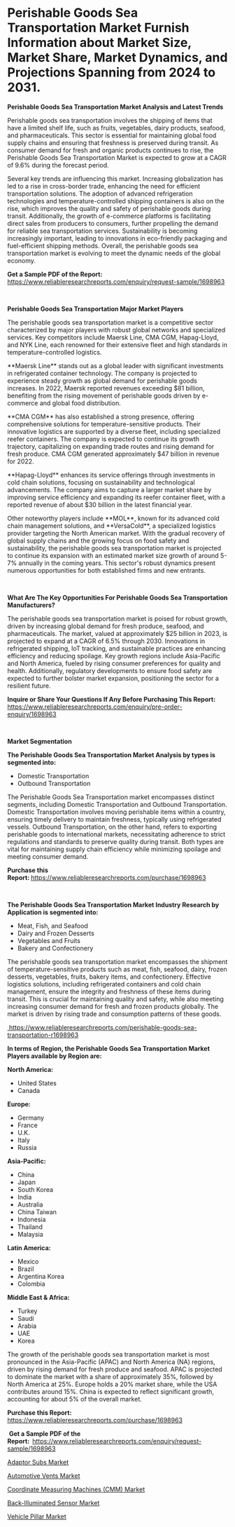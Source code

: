 <p><h1>Perishable Goods Sea Transportation Market Furnish Information about Market Size, Market Share, Market Dynamics, and Projections Spanning from 2024 to 2031.</h1></p><p><strong>Perishable Goods Sea Transportation Market Analysis and Latest Trends</strong></p>
<p><p>Perishable goods sea transportation involves the shipping of items that have a limited shelf life, such as fruits, vegetables, dairy products, seafood, and pharmaceuticals. This sector is essential for maintaining global food supply chains and ensuring that freshness is preserved during transit. As consumer demand for fresh and organic products continues to rise, the Perishable Goods Sea Transportation Market is expected to grow at a CAGR of 9.6% during the forecast period.</p><p>Several key trends are influencing this market. Increasing globalization has led to a rise in cross-border trade, enhancing the need for efficient transportation solutions. The adoption of advanced refrigeration technologies and temperature-controlled shipping containers is also on the rise, which improves the quality and safety of perishable goods during transit. Additionally, the growth of e-commerce platforms is facilitating direct sales from producers to consumers, further propelling the demand for reliable sea transportation services. Sustainability is becoming increasingly important, leading to innovations in eco-friendly packaging and fuel-efficient shipping methods. Overall, the perishable goods sea transportation market is evolving to meet the dynamic needs of the global economy.</p></p>
<p><strong>Get a Sample PDF of the Report:&nbsp;</strong> <a href="https://www.reliableresearchreports.com/enquiry/request-sample/1698963?utm_campaign=31&utm_medium=2&utm_source=Github&utm_content=ia&utm_term=01112024&utm_id=perishable-goods-sea-transportation">https://www.reliableresearchreports.com/enquiry/request-sample/1698963</a></p>
<p>&nbsp;</p>
<p><strong>Perishable Goods Sea Transportation Major Market Players</strong></p>
<p><p>The perishable goods sea transportation market is a competitive sector characterized by major players with robust global networks and specialized services. Key competitors include Maersk Line, CMA CGM, Hapag-Lloyd, and NYK Line, each renowned for their extensive fleet and high standards in temperature-controlled logistics.</p><p>**Maersk Line** stands out as a global leader with significant investments in refrigerated container technology. The company is projected to experience steady growth as global demand for perishable goods increases. In 2022, Maersk reported revenues exceeding $81 billion, benefiting from the rising movement of perishable goods driven by e-commerce and global food distribution.</p><p>**CMA CGM** has also established a strong presence, offering comprehensive solutions for temperature-sensitive products. Their innovative logistics are supported by a diverse fleet, including specialized reefer containers. The company is expected to continue its growth trajectory, capitalizing on expanding trade routes and rising demand for fresh produce. CMA CGM generated approximately $47 billion in revenue for 2022.</p><p>**Hapag-Lloyd** enhances its service offerings through investments in cold chain solutions, focusing on sustainability and technological advancements. The company aims to capture a larger market share by improving service efficiency and expanding its reefer container fleet, with a reported revenue of about $30 billion in the latest financial year.</p><p>Other noteworthy players include **MOL**, known for its advanced cold chain management solutions, and **VersaCold**, a specialized logistics provider targeting the North American market. With the gradual recovery of global supply chains and the growing focus on food safety and sustainability, the perishable goods sea transportation market is projected to continue its expansion with an estimated market size growth of around 5-7% annually in the coming years. This sector's robust dynamics present numerous opportunities for both established firms and new entrants.</p></p>
<p>&nbsp;</p>
<p><strong>What Are The Key Opportunities For Perishable Goods Sea Transportation Manufacturers?</strong></p>
<p><p>The perishable goods sea transportation market is poised for robust growth, driven by increasing global demand for fresh produce, seafood, and pharmaceuticals. The market, valued at approximately $25 billion in 2023, is projected to expand at a CAGR of 6.5% through 2030. Innovations in refrigerated shipping, IoT tracking, and sustainable practices are enhancing efficiency and reducing spoilage. Key growth regions include Asia-Pacific and North America, fueled by rising consumer preferences for quality and health. Additionally, regulatory developments to ensure food safety are expected to further bolster market expansion, positioning the sector for a resilient future.</p></p>
<p><strong>Inquire or Share Your Questions If Any Before Purchasing This Report:</strong> <a href="https://www.reliableresearchreports.com/enquiry/pre-order-enquiry/1698963?utm_campaign=31&utm_medium=2&utm_source=Github&utm_content=ia&utm_term=01112024&utm_id=perishable-goods-sea-transportation">https://www.reliableresearchreports.com/enquiry/pre-order-enquiry/1698963</a></p>
<p>&nbsp;</p>
<p><strong>Market Segmentation</strong></p>
<p><strong>The Perishable Goods Sea Transportation Market Analysis by types is segmented into:</strong></p>
<p><ul><li>Domestic Transportation</li><li>Outbound Transportation</li></ul></p>
<p><p>The Perishable Goods Sea Transportation market encompasses distinct segments, including Domestic Transportation and Outbound Transportation. Domestic Transportation involves moving perishable items within a country, ensuring timely delivery to maintain freshness, typically using refrigerated vessels. Outbound Transportation, on the other hand, refers to exporting perishable goods to international markets, necessitating adherence to strict regulations and standards to preserve quality during transit. Both types are vital for maintaining supply chain efficiency while minimizing spoilage and meeting consumer demand.</p></p>
<p><strong>Purchase this Report:&nbsp;</strong><a href="https://www.reliableresearchreports.com/purchase/1698963?utm_campaign=31&utm_medium=2&utm_source=Github&utm_content=ia&utm_term=01112024&utm_id=perishable-goods-sea-transportation">https://www.reliableresearchreports.com/purchase/1698963</a></p>
<p>&nbsp;</p>
<p><strong>The Perishable Goods Sea Transportation Market Industry Research by Application is segmented into:</strong></p>
<p><ul><li>Meat, Fish, and Seafood</li><li>Dairy and Frozen Desserts</li><li>Vegetables and Fruits</li><li>Bakery and Confectionery</li></ul></p>
<p><p>The perishable goods sea transportation market encompasses the shipment of temperature-sensitive products such as meat, fish, seafood, dairy, frozen desserts, vegetables, fruits, bakery items, and confectionery. Effective logistics solutions, including refrigerated containers and cold chain management, ensure the integrity and freshness of these items during transit. This is crucial for maintaining quality and safety, while also meeting increasing consumer demand for fresh and frozen products globally. The market is driven by rising trade and consumption patterns of these goods.</p></p>
<p><a href="https://www.reliableresearchreports.com/perishable-goods-sea-transportation-r1698963?utm_campaign=31&utm_medium=2&utm_source=Github&utm_content=ia&utm_term=01112024&utm_id=perishable-goods-sea-transportation">&nbsp;https://www.reliableresearchreports.com/perishable-goods-sea-transportation-r1698963</a></p>
<p><strong>In terms of Region, the Perishable Goods Sea Transportation Market Players available by Region are:</strong></p>
<p>
    <p> <strong> North America: </strong>
        <ul>
            <li>United States</li>
            <li>Canada</li>
        </ul>
        </p> 
    <p> <strong> Europe: </strong>
        <ul>
            <li>Germany</li>
            <li>France</li>
            <li>U.K.</li>
            <li>Italy</li>
            <li>Russia</li>
        </ul>
        </p> 
    <p> <strong> Asia-Pacific: </strong>
        <ul>
            <li>China</li>
            <li>Japan</li>
            <li>South Korea</li>
            <li>India</li>
            <li>Australia</li>
            <li>China Taiwan</li>
            <li>Indonesia</li>
            <li>Thailand</li>
            <li>Malaysia</li>
        </ul>
        </p> 
    <p> <strong> Latin America: </strong>
        <ul>
            <li>Mexico</li>
            <li>Brazil</li>
            <li>Argentina Korea</li>
            <li>Colombia</li>
        </ul>
        </p> 
    <p> <strong> Middle East & Africa: </strong>
        <ul>
            <li>Turkey</li>
            <li>Saudi</li>
            <li>Arabia</li>
            <li>UAE</li>
            <li>Korea</li>
        </ul>
    </p>
    </p>
<p><p>The growth of the perishable goods sea transportation market is most pronounced in the Asia-Pacific (APAC) and North America (NA) regions, driven by rising demand for fresh produce and seafood. APAC is projected to dominate the market with a share of approximately 35%, followed by North America at 25%. Europe holds a 20% market share, while the USA contributes around 15%. China is expected to reflect significant growth, accounting for about 5% of the overall market.</p></p>
<p><strong>Purchase this Report: </strong><a href="https://www.reliableresearchreports.com/purchase/1698963?utm_campaign=31&utm_medium=2&utm_source=Github&utm_content=ia&utm_term=01112024&utm_id=perishable-goods-sea-transportation">https://www.reliableresearchreports.com/purchase/1698963</a></p>
<p>&nbsp;<strong>Get a Sample PDF of the Report:&nbsp;&nbsp;</strong><a href="https://www.reliableresearchreports.com/enquiry/request-sample/1698963?utm_campaign=31&utm_medium=2&utm_source=Github&utm_content=ia&utm_term=01112024&utm_id=perishable-goods-sea-transportation">https://www.reliableresearchreports.com/enquiry/request-sample/1698963</a></p>
<p><strong></strong></p>
<p><p><a href="https://www.linkedin.com/pulse/adaptor-subs-market-drivers-challenges-forecast-2024-2031-vo97e?utm_campaign=31&utm_medium=2&utm_source=Github&utm_content=ia&utm_term=01112024&utm_id=perishable-goods-sea-transportation">Adaptor Subs Market</a></p><p><a href="https://github.com/OrlandoHBarks/Market-Research-Report-List-1/blob/main/automotive-vents-market.md?utm_campaign=31&utm_medium=2&utm_source=Github&utm_content=ia&utm_term=01112024&utm_id=perishable-goods-sea-transportation">Automotive Vents Market</a></p><p><a href="https://issuu.com/reportprime-2/docs/coordinate-measuring-machines-cmm-m_1de630f9cd180a?utm_campaign=31&utm_medium=2&utm_source=Github&utm_content=ia&utm_term=01112024&utm_id=perishable-goods-sea-transportation">Coordinate Measuring Machines (CMM) Market</a></p><p><a href="https://www.linkedin.com/pulse/back-illuminated-sensor-market-investigation-industry-vwe3e?utm_campaign=31&utm_medium=2&utm_source=Github&utm_content=ia&utm_term=01112024&utm_id=perishable-goods-sea-transportation">Back-Illuminated Sensor Market</a></p><p><a href="https://github.com/NathanColeman327/Market-Research-Report-List-1/blob/main/vehicle-pillar-market.md?utm_campaign=31&utm_medium=2&utm_source=Github&utm_content=ia&utm_term=01112024&utm_id=perishable-goods-sea-transportation">Vehicle Pillar Market</a></p></p>